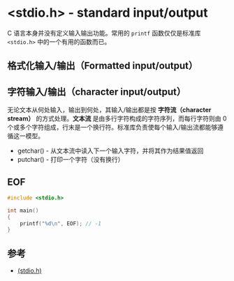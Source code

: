 # <stdio.h> - standard input/output

C 语言本身并没有定义输入输出功能。常用的 `printf` 函数仅仅是标准库 `<stdio.h>` 中的一个有用的函数而已。

## 格式化输入/输出（Formatted input/output）

## 字符输入/输出（character input/output）

无论文本从何处输入，输出到何处，其输入/输出都是按 **字符流（character stream）** 的方式处理。**文本流** 是由多行字符构成的字符序列，而每行字符则由 0 个或多个字符组成，行末是一个换行符。标准库负责使每个输入/输出流都能够遵循这一模型。

* getchar() - 从文本流中读入下一个输入字符，并将其作为结果值返回
* putchar() - 打印一个字符（没有换行）

## EOF

```c
#include <stdio.h>

int main()
{
    printf("%d\n", EOF); // -1
}
```

## 参考

* [<cstdio> (stdio.h)](http://www.cplusplus.com/reference/cstdio/)